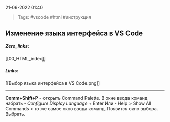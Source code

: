21-06-2022            01:40

>Tags: #vscode #html #инструкция 


## Изменение языка интерфейса в VS Code

##### Zero_links: 
[[00_HTML_index]]

##### Links: 
[[Выбор языка интерфейса в VS Code.png]]

---

**Comm+Shift+P** - открыть Command Palette.
В окне ввода команд набрать - *Configure Display Language* + Enter
Или - Help > Show All Commands >  то же самое окно ввода команд.
Появится окно выбора. Выбрать.


